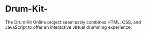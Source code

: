 # Drum-Kit-
The Drum Kit Online project seamlessly combines HTML, CSS, and JavaScript to offer an interactive virtual drumming experience.
